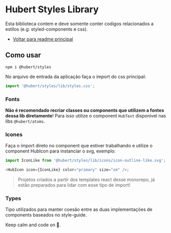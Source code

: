 # Hubert Styles Library

Esta biblioteca contem e deve somente conter codigos relacionados a estilos (e.g: styled-components e css).

- [Voltar para readme principal](../../README.md)

## Como usar

```
npm i @hubert/styles
```

No arquivo de entrada da aplicação faça o import do css principal:

```javascript
import '@hubert/styles/lib/styles.css';
```

### Fonts

**Não é recomendado recriar classes ou components que utilizem a fontes dessa lib diretamente**!
Para isso utilize o component `HubText` disponivel nas libs `@hubert/atoms`.

### Icones

Faça o import direto no component que estiver trabalhando e utilize o component HubIcon para instanciar o svg, exemplo:

```javascript
import IconLike from '@hubert/styles/lib/icons/icon-outline-like.svg';

<HubIcon icon={IconLike} color="primary" size="sm" />;
```

> Projetos criados a partir dos templates react desse monorepo, já estão preparados para lidar com esse tipo de import!

### Types

Tipo utilizados para manter coesão entre as duas implementações de components baseados no style-guide.

Keep calm and code on 🤘.
